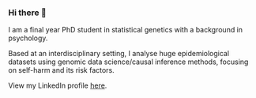 ### Hi there 👋

I am a final year PhD student in statistical genetics with a background in psychology. 

Based at an interdisciplinary setting, I analyse huge epidemiological datasets using genomic data science/causal inference methods, focusing on self-harm and its risk factors.  

View my LinkedIn profile [here](https://www.linkedin.com/in/kai-xiang-lim-5e345/).
